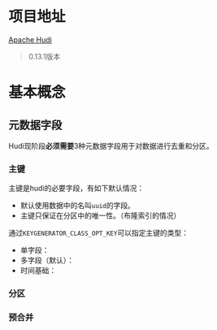 # 项目地址
[Apache Hudi](https://hudi.apache.org/cn/)
> 0.13.1版本

# 基本概念
## 元数据字段
Hudi现阶段**必须需要**3种元数据字段用于对数据进行去重和分区。
### 主键
主键是hudi的必要字段，有如下默认情况：
- 默认使用数据中的名叫`uuid`的字段。
- 主键只保证在分区中的唯一性。（布隆索引的情况）

通过`KEYGENERATOR_CLASS_OPT_KEY`可以指定主键的类型：
- 单字段：
- 多字段（默认）：
- 时间基础：


### 分区
### 预合并
